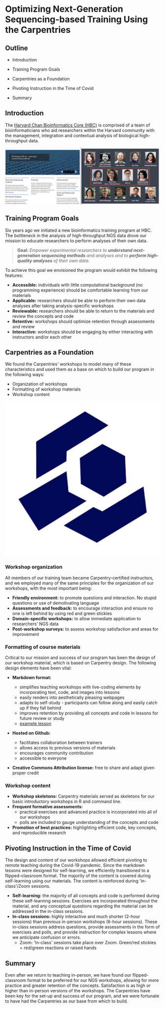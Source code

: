 # Optimizing Next-Generation Sequencing-based Training Using the Carpentries

## Outline

- Introduction

- Training Program Goals

- Carpentries as a Foundation

- Pivoting Instruction in the Time of Covid

- Summary

## Introduction

The [Harvard Chan Bioinformatics Core (HBC)](https://bioinformatics.sph.harvard.edu) is comprised of a team of bioinformaticians who aid researchers within the Harvard community with the management, integration and contextual analysis of biological high-throughput data.

<p align="center">
<img src="img/hbc.png" width="600">
</p>

## Training Program Goals

Six years ago we initiated a new bioinformatics training program at HBC. The bottleneck in the analysis of high-throughput NGS data drove our mission to educate researchers to perform analyses of their own data.

> **Goal:**
> _Empower experimental researchers to **understand next-generation sequencing methods** and analyses and to **perform high-quality analyses** of their own data._

To achieve this goal we envisioned the program would exhibit the following features:

- **Accessible:** individuals with little computational background (no programming experience) should be comfortable learning from our materials
- **Applicable:** researchers should be able to perform their own data analyses after taking analysis-specific workshops
- **Reviewable:** researchers should be able to return to the materials and review the concepts and code
- **Retentive:** workshops should optimize retention through assessments and review
- **Interactive:** workshops should be engaging by either interacting with instructors and/or each other

## Carpentries as a Foundation

We found the Carpentries' workshops to model many of these characteristics and used them as a base on which to build our program in the following ways:

- Organization of workshops
- Formatting of workshop materials
- Workshop content 

<p align="center">
<img src="JOCXLSLz_400x400.png" width="600">
</p>

### Workshop organization

All members of our training team became Carpentry-certified instructors, and we employed many of the same principles for the organization of our workshops, with the most important being:

- **Friendly environment:** to promote questions and interaction. No stupid questions or use of demotivating language
- **Assessments and feedback:** to encourage interaction and ensure no one is left behind by using red and green stickies
- **Domain-specific workshops:** to allow immediate application to researchers' NGS data
- **Post-workshop surveys:** to assess workshop satisfaction and areas for improvement

### Formatting of course materials

Critical to our mission and success of our program has been the design of our workshop material, which is based on Carpentry design. The following design elements have been vital:

- **Markdown format:** 
  - simplifies teaching workshops with live-coding elements by incorporating text, code, and images into lessons
  - easily renders into aesthetically pleasing webpages
  - adapts to self-study - participants can follow along and easily catch up if they fall behind
  - improves retention by providing all concepts and code in lessons for future review or study
  - [example lesson](https://hbctraining.github.io/scRNA-seq_online/lessons/04_SC_quality_control.html)

  
  
- **Hosted on Github:** 
  - facilitates collaboration between trainers
  - allows access to previous versions of materials
  - encourages community contribution
  - accessible to everyone
- **Creative Commons Attribution license:** free to share and adapt given proper credit

### Workshop content 

- **Workshop skeletons:** Carpentry materials served as skeletons for our basic introductory workshops in R and command line.
- **Frequent formative assessments:** 
  - practical exercises and advanced practice is incorporated into all of our workshops
  - polls are included to gauge understanding of the concepts and code
- **Promotion of best practices:** highlighting efficient code, key concepts, and reproducible research

## Pivoting Instruction in the Time of Covid

The design and content of our workshops allowed efficient pivoting to remote teaching during the Covid-19 pandemic. Since the markdown lessons were designed for self-learning, we efficiently transitioned to a flipped-classroom format. The majority of the content is covered during self-learning using our materials. The content is reinforced during 'in-class'/Zoom sessions. 

- **Self-learning:** the majority of all concepts and code is performed during these self-learning sessions. Exercises are incorporated throughout the material, and any conceptual questions regarding the material can be addressed in the in-class sessions.
- **In-class sessions:** highly interactive and much shorter (2-hour sessions) than previous in-person workshops (6-hour sessions). These in-class sessions address questions, provide assessments in the form of exercises and polls, and provide instruction for complex lessons where we anticipate confusion or errors.
  - Zoom: 'In-class' sessions take place over Zoom. Green/red stickies = red/green reactions or raised hands

## Summary

Even after we return to teaching in-person, we have found our flipped-classroom format to be preferred for our NGS workshops, allowing for more practice and greater retention of the concepts. Satisfaction is as high or higher than in-person versions of the workshops. The Carpentries have been key for the set-up and success of our program, and we were fortunate to have had the Carpentries as our base from which to build. 

